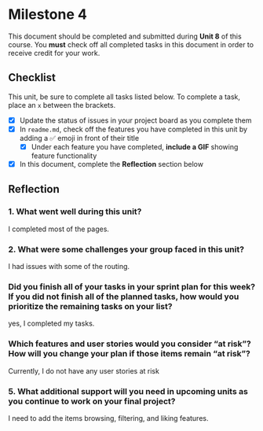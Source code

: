 # Milestone 4

This document should be completed and submitted during **Unit 8** of this course. You **must** check off all completed tasks in this document in order to receive credit for your work.

## Checklist

This unit, be sure to complete all tasks listed below. To complete a task, place an `x` between the brackets.

- [x] Update the status of issues in your project board as you complete them
- [x] In `readme.md`, check off the features you have completed in this unit by adding a ✅ emoji in front of their title
  - [x] Under each feature you have completed, **include a GIF** showing feature functionality
- [x] In this document, complete the **Reflection** section below

## Reflection

### 1. What went well during this unit?

I completed most of the pages.

### 2. What were some challenges your group faced in this unit?

I had issues with some of the routing.

### Did you finish all of your tasks in your sprint plan for this week? If you did not finish all of the planned tasks, how would you prioritize the remaining tasks on your list?

yes, I completed my tasks.

### Which features and user stories would you consider “at risk”? How will you change your plan if those items remain “at risk”?

Currently, I do not have any user stories at risk

### 5. What additional support will you need in upcoming units as you continue to work on your final project?

I need to add the items browsing, filtering, and liking features.
